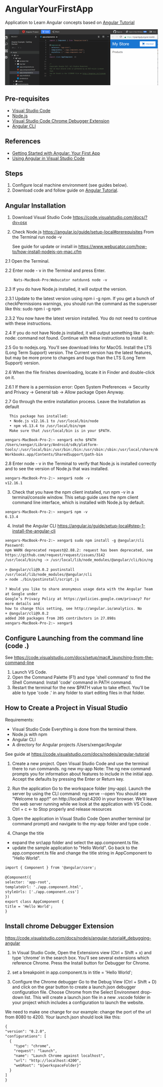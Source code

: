 # AngularYourFirstApp

Application to Learn Angular concepts based on [Angular Tutorial](https://angular.io/start)

![Scheme](/readmeImages/new-app-all.gif)



Pre-requisites
--------------
- [Visual Studio Code](https://code.visualstudio.com/download)
- [Node.js](https://nodejs.org/en/)
- [Visual Studio Code Chrome Debugger Extension](https://code.visualstudio.com/docs/nodejs/angular-tutorial#_debugging-angular)
- [Angular CLI](https://angular.io/guide/setup-local#step-1-install-the-angular-cli)


References
----------
- [Getting Started with Angular: Your First App](https://angular.io/start#getting-started-with-angular-your-first-app)
- [Using Angular in Visual Studio Code](https://code.visualstudio.com/docs/nodejs/angular-tutorial)



Steps
------
1. Configure local machine environment (see guides below).
2. Download code and follow guide on [Angular Tutorial](https://angular.io/start).



Angular Installation
----------------------------------------
1. Download Visual Studio Code
   https://code.visualstudio.com/docs/?dv=osx 

2. Check Node.js
   https://angular.io/guide/setup-local#prerequisites
   From the Terminal run
      node -v
   
   See guide for update or install in 
   https://www.webucator.com/how-to/how-install-nodejs-on-mac.cfm

2.1 Open the Terminal.

2.2 Enter node - v in the Terminal and press Enter.
  ```
      Nats-MacBook-Pro:Webucator natdunn$ node -v
  ```
2.3  If you do have Node.js installed, it will output the version.

2.3.1 Update to the latest version using npm i -g npm. If you get a bunch of checkPermissions warnings, you should run the command as the superuser like this: sudo npm i -g npm

2.3.2  You now have the latest version installed. You do not need to continue with these instructions.

2.4 If you do not have Node.js installed, it will output something like -bash: node: command not found. Continue with these instructions to install it.

2.5 Go to nodejs.org. You'll see download links for MacOS.
    Install the LTS (Long Term Support) version. The Current version has the latest features, but may be more prone to changes and bugs than the LTS (Long Term Support) version.

2.6 When the file finishes downloading, locate it in Finder and double-click on it.

2.6.1  If there is a permission error: Open System Preferences -> Security and Privacy -> General tab -> Allow package Open Anyway.

2.7 Go through the entire installation process.
    Leave the Installation as default
  ```
    This package has installed:
	• Node.js v12.16.1 to /usr/local/bin/node
	• npm v6.13.4 to /usr/local/bin/npm
    Make sure that /usr/local/bin is in your $PATH.
  ```    
  ```
xengars-MacBook-Pro-2:~ xengar$ echo $PATH
/Users/xengar/Library/Android/sdk/platform-tools/:/usr/local/bin:/usr/bin:/bin:/usr/sbin:/sbin:/usr/local/share/dotnet:/opt/X11/bin:/Applications/Xamarin Workbooks.app/Contents/SharedSupport/path-bin
  ```

2.8 Enter node - v in the Terminal to verify that Node.js is installed correctly and to see the version of Node.js that was installed.
  ```
xengars-MacBook-Pro-2:~ xengar$ node -v
v12.16.1
  ```

3. Check that you have the npm client installed, run npm -v in a terminal/console window.
   This setup guide uses the npm client command line interface, which is installed with Node.js by default.
  
  ```
xengars-MacBook-Pro-2:~ xengar$ npm -v
6.13.4
  ```

4. Install the Angular CLI
   https://angular.io/guide/setup-local#step-1-install-the-angular-cli 
 
  ``` 
xengars-MacBook-Pro-2:~ xengar$ sudo npm install -g @angular/cli
Password:
npm WARN deprecated request@2.88.2: request has been deprecated, see https://github.com/request/request/issues/3142
/usr/local/bin/ng -> /usr/local/lib/node_modules/@angular/cli/bin/ng

> @angular/cli@9.0.2 postinstall /usr/local/lib/node_modules/@angular/cli
> node ./bin/postinstall/script.js

? Would you like to share anonymous usage data with the Angular Team at Google under
Google’s Privacy Policy at https://policies.google.com/privacy? For more details and
how to change this setting, see http://angular.io/analytics. No
+ @angular/cli@9.0.2
added 260 packages from 205 contributors in 27.898s
xengars-MacBook-Pro-2:~ xengar$ 
  ```


Configure Launching from the command line   (code .)
-------------------------------------------------------
See https://code.visualstudio.com/docs/setup/mac#_launching-from-the-command-line

1. Launch VS Code.
2. Open the Command Palette (F1) and type 'shell command' to find the Shell Command: Install 'code' command in PATH command.
3. Restart the terminal for the new $PATH value to take effect. You'll be able to type 'code .' in any folder to start editing files in that folder.



How to Create a Project in Visual Studio
----------------------------------------------
Requirements:
 - Visual Studio Code
   Everything is done from the terminal there.
 - Node.js with npm 
 - Angular CLI
 - A directory for Angular projects
   /Users/xengar/Angular

See guide at https://code.visualstudio.com/docs/nodejs/angular-tutorial

1. Create a new project.
   Open Visual Studio Code and use the terminal there to run commands.
   ng new my-app
   Note: The ng new command prompts you for information about features to include in the initial app. Accept the defaults by pressing the Enter or Return key.

2. Run the application
   Go to the workspace folder (my-app).
   Launch the server by using the CLI command:  ng serve --open
   You should see "Welcome to app!!" on http://localhost:4200 in your browser. We'll leave the web server running while we look at the application with VS Code.
 Ctrl + c <- to Stop properly and release resources

3. Open the application in Visual Studio Code
  Open another terminal (or command prompt) and navigate to the my-app folder and type code .

4. Change the title
 - expand the src\app folder and select the app.component.ts file.
 - update the sample application to "Hello World". Go back to the app.component.ts file and change the title string in AppComponent to "Hello World".

  ```
import { Component } from '@angular/core';

@Component({
  selector: 'app-root',
  templateUrl: './app.component.html',
  styleUrls: ['./app.component.css']
})
export class AppComponent {
  title = 'Hello World';
}
  ```


Install chrome Debugger Extension
----------------------------------------
https://code.visualstudio.com/docs/nodejs/angular-tutorial#_debugging-angular 

1. In Visual Studio Code, Open the Extensions view (Ctrl + Shift + x) and type 'chrome' in the search box. You'll see several extensions which reference Chrome. Press the Install button for Debugger for Chrome.

2. set a breakpoint in app.component.ts  in title = 'Hello World';

3. Configure the Chrome debugger
  Go to the Debug View (Ctrl + Shift + D) and click on the gear button to create a launch.json debugger configuration file. Choose Chrome from the Select Environment drop-down list. This will create a launch.json file in a new .vscode folder in your project which includes a configuration to launch the website.

We need to make one change for our example: change the port of the url from 8080 to 4200. Your launch.json should look like this:

  ```
{
  "version": "0.2.0",
  "configurations": [
    {
      "type": "chrome",
      "request": "launch",
      "name": "Launch Chrome against localhost",
      "url": "http://localhost:4200",
      "webRoot": "${workspaceFolder}"
    }
  ]
}
  ```

